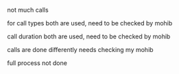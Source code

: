 not much calls

for call types both are used, need to be checked by mohib

call duration both are used, need to be checked by mohib

calls are done differently needs checking my mohib

full process not done